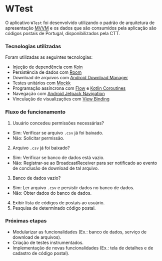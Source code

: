 # WTest

O aplicativo `WTest` foi desenvolvido utilizando o padrão de arquitetura de apresentação [MVVM](https://developer.android.com/jetpack/guide?hl=pt-br) e os dados que são consumidos pela aplicação são códigos postais de Portugal, disponibilizados pela CTT.

### Tecnologias utilizadas
Foram utilizadas as seguintes tecnologias:
* Injeção de dependência com [Koin](https://insert-koin.io/)
* Persistência de dados com [Room](https://developer.android.com/training/data-storage/room)
* Download de arquivos com [Android Download Manager](https://developer.android.com/reference/android/app/DownloadManager)
* Testes unitários com [Mockk](https://mockk.io/)
* Programação assíncrona com [Flow](https://developer.android.com/kotlin/flow?hl=pt-br) e [Kotlin Coroutines](https://kotlinlang.org/docs/coroutines-overview.html)
* Navegação com [Android Jetpack Navigation](https://developer.android.com/guide/navigation?hl=pt-br)
* Vinculação de visualizações com [View Binding](https://developer.android.com/topic/libraries/view-binding)

### Fluxo de funcionamento

1. Usuário concedeu permissões necessárias?
* Sim: Verificar se arquivo `.csv` já foi baixado.
* Não: Solicitar permissão.
2. Arquivo `.csv` já foi baixado?
* Sim: Verificar se banco de dados está vazio.
* Não: Registrar-se ao BroadcastReceiver para ser notificado ao evento de conclusão de download de tal arquivo.
3. Banco de dados vazio?
* Sim: Ler arquivo `.csv` e persistir dados no banco de dados.
* Não: Obter dados do banco de dados.
4. Exibir lista de códigos de postais ao usuário.
5. Pesquisa de determinado código postal.

### Próximas etapas
* Modularizar as funcionalidades (Ex.: banco de dados, serviço de download de arquivos).
* Criação de testes instrumentados.
* Implementação de novas funcionalidades (Ex.: tela de detalhes e de cadastro de código postal).